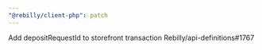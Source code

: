 ```yaml
---
"@rebilly/client-php": patch
---
```


Add depositRequestId to storefront transaction Rebilly/api-definitions#1767
